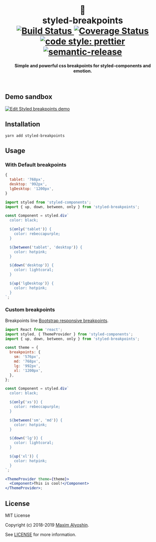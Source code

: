 <div align="center">
<h1>
 💅 <br>
 styled-breakpoints <br>
<a href="https://travis-ci.org/mg901/styled-breakpoints">
<img alt="Build Status" src="https://travis-ci.org/mg901/styled-breakpoints.svg?branch=master">
</a>
<a href="https://coveralls.io/github/mg901/styled-breakpoints?branch=master">
<img alt="Coverage Status" src="https://coveralls.io/repos/github/mg901/styled-breakpoints/badge.svg?branch=master">
</a>
<a href="https://github.com/prettier/prettier">
<img alt="code style: prettier" src="https://img.shields.io/badge/code_style-prettier-ff69b4.svg">
</a>
<a href="https://github.com/semantic-release/semantic-release">
<img alt="semantic-release" src="https://img.shields.io/badge/%20%20%F0%9F%93%A6%F0%9F%9A%80-semantic--release-e10079.svg">
</a>
</h1>
<strong>Simple and powerful css breakpoints for styled-components and emotion.</strong>
</div>
<br>
<br>

## Demo sandbox

[![Edit Styled breakpoints demo](https://codesandbox.io/static/img/play-codesandbox.svg)](https://codesandbox.io/s/23583q00o0?hidenavigation=1)

## Installation

```
yarn add styled-breakpoints
```

## Usage

### With Default breakpoints

```js
{
  tablet: '768px',
  desktop: '992px',
  lgDesktop: '1200px',
}
```

```js
import styled from 'styled-components';
import { up, down, between, only } from 'styled-breakpoints';

const Component = styled.div`
  color: black;

  ${only('tablet')} {
    color: rebeccapurple;
  }

  ${between('tablet', 'desktop')} {
    color: hotpink;
  }

  ${down('desktop')} {
    color: lightcoral;
  }

  ${up('lgDesktop')} {
    color: hotpink;
  }
`;
```

### Custom breakpoints

Breakpoints line [Bootstrap responsive breakpoints](https://getbootstrap.com/docs/4.0/layout/overview/#responsive-breakpoints).

```jsx
import React from 'react';
import styled, { ThemeProvider } from 'styled-components';
import { up, down, between, only } from 'styled-breakpoints';

const theme = {
  breakpoints: {
    sm: '576px',
    md: '768px',
    lg: '992px',
    xl: '1200px',
  },
};

const Component = styled.div`
  color: black;

  ${only('xs')} {
    color: rebeccapurple;
  }

  ${between('sm', 'md')} {
    color: hotpink;
  }

  ${down('lg')} {
    color: lightcoral;
  }

  ${up('xl')} {
    color: hotpink;
  }
`;

<ThemeProvider theme={theme}>
  <Component>This is cool!</Component>
</ThemeProvider>;
```

## License

MIT License

Copyright (c) 2018-2019 [Maxim Alyoshin](https://github.com/mg901).

See [LICENSE](https://github.com/mg901/styled-breakpoints/blob/master/LICENCE) for more information.

